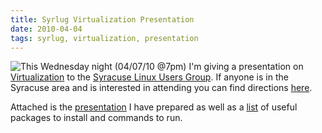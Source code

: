 ```yaml
---
title: Syrlug Virtualization Presentation 
date: 2010-04-04
tags: syrlug, virtualization, presentation
---
```


<div style="float:left;"><img src="http://www.syrlug.org/images/syrlug-logo.png" /></div><div style="">This Wednesday night (04/07/10 @7pm) I'm giving a presentation on <a href="http://en.wikipedia.org/wiki/Virtualization">Virtualization</a> to the <a href="http://syrlug.org/">Syracuse Linux Users Group</a>. If anyone is in the Syracuse area and is interested in attending you can find directions <a href="http://www.syrlug.org/meetings/lemoyne.html">here</a>.</div>

Attached is the <a href="http://mohammed.morsi.org/blog/files/presentation.odp">presentation</a> I have prepared as well as a <a href="http://mohammed.morsi.org/blog/files/demo.txt">list</a> of useful packages to install and commands to run.
